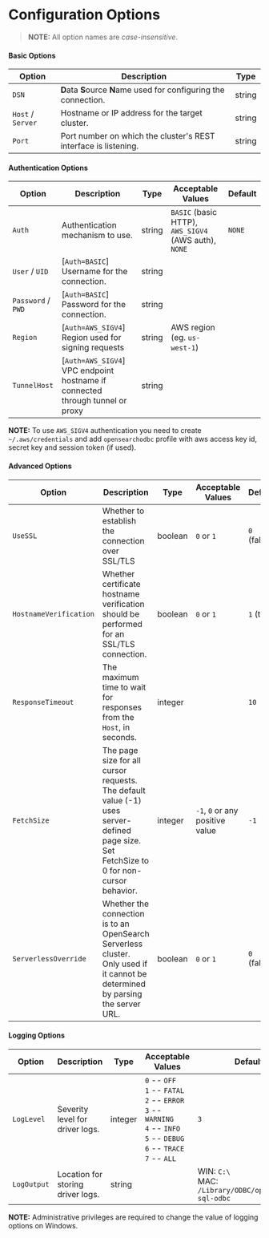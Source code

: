 # Configuration Options

>**NOTE:** All option names are *case-insensitive*.

#### Basic Options

| Option            | Description                                                       | Type   |
|-------------------|-------------------------------------------------------------------|--------|
| `DSN`             | **D**ata **S**ource **N**ame used for configuring the connection. | string |
| `Host` / `Server` | Hostname or IP address for the target cluster.                    | string |
| `Port`            | Port number on which the cluster's REST interface is listening.   | string |

#### Authentication Options

| Option             | Description                                                                   | Type   | Acceptable Values                                    | Default |
|--------------------|-------------------------------------------------------------------------------|--------|------------------------------------------------------|---------|
| `Auth`             | Authentication mechanism to use.                                              | string | `BASIC` (basic HTTP), `AWS_SIGV4` (AWS auth), `NONE` | `NONE`  |
| `User` / `UID`     | [`Auth=BASIC`] Username for the connection.                                   | string |                                                      |         |
| `Password` / `PWD` | [`Auth=BASIC`] Password for the connection.                                   | string |                                                      |         |
| `Region`           | [`Auth=AWS_SIGV4`] Region used for signing requests                           | string | AWS region (eg. `us-west-1`)                         |         |
| `TunnelHost`       | [`Auth=AWS_SIGV4`] VPC endpoint hostname if connected through tunnel or proxy | string |                                                      |         |

**NOTE:** To use `AWS_SIGV4` authentication you need to create `~/.aws/credentials` and add `opensearchodbc` profile with aws access key id, secret key and session token (if used).

#### Advanced Options

| Option                 | Description                                                                                                                    | Type    | Acceptable Values               | Default     |
|------------------------|--------------------------------------------------------------------------------------------------------------------------------|---------|---------------------------------|-------------|
| `UseSSL`               | Whether to establish the connection over SSL/TLS                                                                               | boolean | `0` or `1`                      | `0` (false) |
| `HostnameVerification` | Whether certificate hostname verification should be performed for an SSL/TLS connection.                                       | boolean | `0` or `1`                      | `1` (true)  |
| `ResponseTimeout`      | The maximum time to wait for responses from the `Host`, in seconds.                                                            | integer |                                 | `10`        |
| `FetchSize`            | The page size for all cursor requests. The default value (-1) uses server-defined page size. Set FetchSize to 0 for non-cursor behavior. | integer | `-1`, `0` or any positive value | `-1`        |
| `ServerlessOverride`   | Whether the connection is to an OpenSearch Serverless cluster. Only used if it cannot be determined by parsing the server URL. | boolean | `0` or `1`                      | `0` (false) | 

#### Logging Options

| Option      | Description                       | Type    | Acceptable Values                                                                                                                                                     | Default                                         |
|-------------|-----------------------------------|---------|-----------------------------------------------------------------------------------------------------------------------------------------------------------------------|------------------------------------------------|
| `LogLevel`  | Severity level for driver logs.   | integer | `0` -- `OFF` <br /> `1` -- `FATAL` <br /> `2` -- `ERROR` <br /> `3` -- `WARNING` <br /> `4` -- `INFO` <br /> `5` -- `DEBUG` <br /> `6` -- `TRACE` <br /> `7` -- `ALL` | `3`                                             |
| `LogOutput` | Location for storing driver logs. | string  |                                                                                                                                                                       | WIN: `C:\` <br /> MAC: `/Library/ODBC/opensearch-sql-odbc` |


**NOTE:** Administrative privileges are required to change the value of logging options on Windows.
